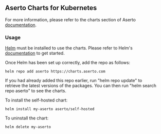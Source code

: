 ## Aserto Charts for Kubernetes

For more information, please refer to the charts section of Aserto [documentation](http://localhost:3000/docs/getting-started/self-hosted/helm-chart).

### Usage

[Helm](https://helm.sh) must be installed to use the charts.  Please refer to
Helm's [documentation](https://helm.sh/docs) to get started.

Once Helm has been set up correctly, add the repo as follows:

```
helm repo add aserto https://charts.aserto.com
```

If you had already added this repo earlier, run "helm repo update" to retrieve
the latest versions of the packages.  You can then run "helm search repo
aserto" to see the charts.

To install the self-hosted chart:

```
helm install my-aserto aserto/self-hosted
```

To uninstall the chart:

```
helm delete my-aserto
```
